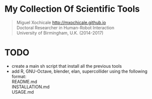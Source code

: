 # My Collection Of Scientific Tools

> Miguel Xochicale <http://mxochicale.github.io>  
> Doctoral Researcher in Human-Robot Interaction   
> University of Birmingham, U.K. (2014-2017)


# TODO
* create a main sh script that install all the previous tools
* add R, GNU-Octave, blender, elan, supercollider using the following format:  
	README.md  
	INSTALLATION.md  
	USAGE.md  
